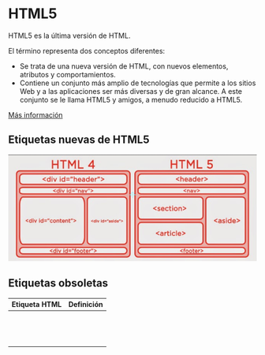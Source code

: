 # HTML5
HTML5 es la última versión de HTML.

El término representa dos conceptos diferentes:

* Se trata de una nueva versión de HTML, con nuevos elementos, atributos y comportamientos.
* Contiene un conjunto más amplio de tecnologías que permite a los sitios Web y a las aplicaciones ser más diversas y de gran alcance. A este conjunto se le llama HTML5 y amigos, a menudo reducido a HTML5.

[Más información](https://developer.mozilla.org/es/docs/HTML/HTML5)

## Etiquetas nuevas de HTML5

![HTML4vsHTML5](HTML4vsHTML5.png)

## Etiquetas obsoletas

Etiqueta HTML | Definición
--------------|-----------
<acronym>     |
<applet>      |
<basefont>    |
<big>         |
<center>      |
<dir>         |
<font>        |
<frame>       |
<frameset>    |
<isindex>     |
<noframes>    |
<strike>      |
<tt>          |
